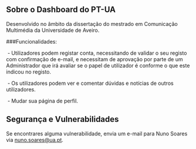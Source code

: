 
## Sobre o Dashboard do PT-UA

Desenvolvido no âmbito da dissertação do mestrado em Comunicação Multimédia da Universidade de Aveiro.

###Funcionalidades:

  - Utilizadores podem registar conta, necessitando de validar o seu registo com confirmação de e-mail, e necessitam de aprovação por parte de um Administrador que irá avaliar se o papel de utilizador é conforme o que este indicou no registo.
  
  - Os utilizadores podem ver e comentar dúvidas e notícias de outros utilizadores.
  
  - Mudar sua página de perfil.


## Segurança e Vulnerabilidades

Se encontrares alguma vulnerabilidade, envia um e-mail para Nuno Soares via [nuno.soares@ua.pt](mailto:nuno.soares@ua.pt).
